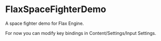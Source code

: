 # FlaxSpaceFighterDemo
A space fighter demo for Flax Engine.

For now you can modify key bindings in Content/Settings/Input Settings.
